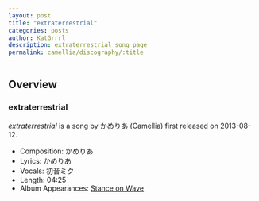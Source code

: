 ```yaml
---
layout: post
title: "extraterrestrial"
categories: posts
author: KatGrrrl
description: extraterrestrial song page
permalink: camellia/discography/:title
---
```


## Overview

### extraterrestrial

*extraterrestrial* is a song by [かめりあ](/camellia) (Camellia) first released on 2013-08-12.

* Composition: かめりあ
* Lyrics: かめりあ
* Vocals: 初音ミク
* Length: 04:25
* Album Appearances: [Stance on Wave](/camellia/albums/Stance-on-Wave)
